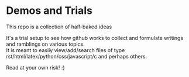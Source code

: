 Demos and Trials
================

This repo is a collection of half-baked ideas

It's a trial setup to see how github works to collect 
and formulate writings and ramblings on various topics.  
It is meant to easily view/add/search files of type 
rst/html/latex/python/css/javascript/c and perhaps others.

Read at your own risk! :)
